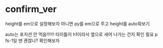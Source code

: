 # confirm_ver

height를 em으로 설정해보자 아니면 py를 em으로 주고 height를 auto줘보기

auto는 포지션 안 먹음!!!!!!
타이틀이 h1이라서 옆으로 새어 나가는 건지 확인 필요 p fs-1일 땐 괜찮나? 확인해보자
